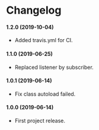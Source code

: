 Changelog
=========

#### 1.2.0 (2019-10-04)

* Added travis.yml for CI.

#### 1.1.0 (2019-06-25)

* Replaced listener by subscriber.

#### 1.0.1 (2019-06-14)

* Fix class autoload failed.

#### 1.0.0 (2019-06-14)

* First project release.
